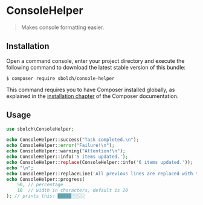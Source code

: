 # ConsoleHelper

> Makes console formatting easier.

## Installation

Open a command console, enter your project directory and execute the
following command to download the latest stable version of this bundle:

```console
$ composer require sbolch/console-helper
```

This command requires you to have Composer installed globally, as explained
in the [installation chapter](https://getcomposer.org/doc/00-intro.md)
of the Composer documentation.

## Usage

```php
use sbolch\ConsoleHelper;

echo ConsoleHelper::success("Task completed.\n");
echo ConsoleHelper::error("Failure!\n");
echo ConsoleHelper::warning("Attention!\n");
echo ConsoleHelper::info('5 items updated.');
echo ConsoleHelper::replace(ConsoleHelper::info('6 items updated.'));
echo "\n";
echo ConsoleHelper::replaceLine('All previous lines are replaced with this.', 4);
echo ConsoleHelper::progress(
    50, // percentage
    10  // width in characters, default is 20
); // prints this: █████░░░░░
```
